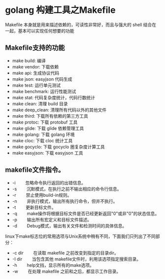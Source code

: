 # golang  构建工具之Makefile

Makefile 本身就是用来描述依赖的，可读性非常好，而且与强大的 shell 结合在一起，基本可以实现任何想要的功能

## Makefile支持的功能

* make build: 编译
* make vendor: 下载依赖
* make api: 生成协议代码
* make json: easyjson 代码生成
* make test: 运行单元测试
* make benchmark: 运行性能测试
* make stat: 代码复杂度统计，代码行数统计
* make clean: 清理 build 目录
* make deep_clean: 清理所有代码以外的其他文件
* make third: 下载所有依赖的第三方工具
* make protoc: 下载 protobuf 工具
* make glide: 下载 glide 依赖管理工具
* make golang: 下载 golang 环境
* make cloc: 下载 cloc 统计工具
* make gocyclo: 下载 gocyclo 圈复杂度计算工具
* make easyjson: 下载 easyjson 工具

## makefile文件指令。

* -i 　　忽略命令执行返回的出错信息。
* -s 　　沉默模式，在执行之前不输出相应的命令行信息。
* -r 　　禁止使用build-in规则。
* -n 　　非执行模式，输出所有执行命令，但并不执行。
* -t 　　更新目标文件。
* -q　　 make操作将根据目标文件是否已经更新返回"0"或非"0"的状态信息。
* -p　　 输出所有宏定义和目标文件描述。
* -d　　 Debug模式，输出有关文件和检测时间的具体信息。

linux下make标志位的常用选项与Unix系统中稍有不同，下面我们只列出了不同部分：

* -c dir　　 在读取 makefile 之前改变到指定的目录dir。
* -I dir 　　当包含其他 makefile文件时，利用该选项指定搜索目录。
* -h 　　help文挡，显示所有的make选项。
* -w 　　在处理 makefile 之前和之后，都显示工作目录。









































